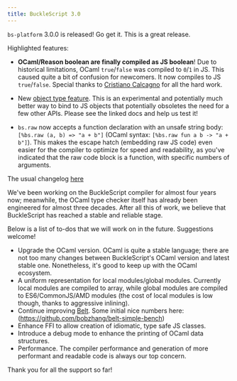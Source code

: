 ```yaml
---
title: BuckleScript 3.0
---
```


`bs-platform` 3.0.0 is released! Go get it. This is a great release.

Highlighted features:

- **OCaml/Reason boolean are finally compiled as JS boolean**! Due to historical limitations, OCaml `true`/`false` was compiled to `0`/`1` in JS. This caused quite a bit of confusion for newcomers. It now compiles to JS `true`/`false`. Special thanks to [Cristiano Calcagno](https://twitter.com/ccrisccris) for all the hard work.

- New [object type feature](/docs/en/generate-converters-accessors.html#abstract-type). This is an experimental and potentially much better way to bind to JS objects that potentially obsoletes the need for a few other APIs. Please see the linked docs and help us test it!

- `bs.raw` now accepts a function declaration with an unsafe string body: `[%bs.raw (a, b) => "a + b"]` (OCaml syntax: `[%bs.raw fun a b -> "a + b"]`). This makes the escape hatch (embedding raw JS code) even easier for the compiler to optimize for speed and readability, as you've indicated that the raw code block is a function, with specific numbers of arguments.

The usual changelog [here](https://github.com/BuckleScript/bucklescript/blob/master/Changes.md#300)

We've been working on the BuckleScript compiler for almost four years now; meanwhile, the OCaml type checker itself has already been engineered for almost three decades. After all this of work, we believe that BuckleScript has reached a stable and reliable stage.

Below is a list of to-dos that we will work on in the future. Suggestions welcome!

- Upgrade the OCaml version. OCaml is quite a stable language; there are not too many changes between BuckleScript's OCaml version and latest stable one. Nonetheless, it's good to keep up with the OCaml ecosystem.
- A uniform representation for local modules/global modules. Currently local modules are compiled to array, while global modules are compiled to ES6/CommonJS/AMD modules (the cost of local modules is low though, thanks to aggressive inlining).
- Continue improving [Belt](https://bucklescript.github.io/bucklescript/api/Belt.html). Some initial nice numbers here: (https://github.com/bobzhang/belt-simple-bench)
- Enhance FFI to allow creation of idiomatic, type safe JS classes.
- Introduce a debug mode to enhance the printing of OCaml data structures.
- Performance. The compiler performance and generation of more performant and readable code is always our top concern.

Thank you for all the support so far!
